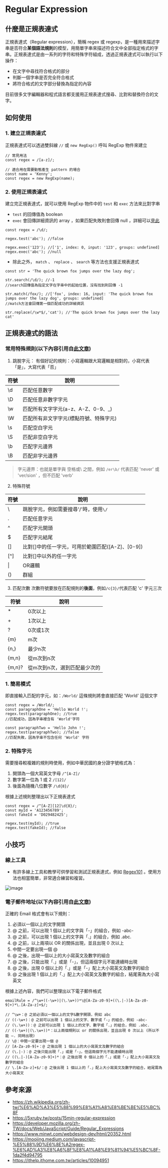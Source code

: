 # Regular Expression

## 什麼是正規表達式
正規表達式（Regular expression），簡稱 regex 或 regexp，是一種用來描述字串是否符合**某個語法規則**的模型，用簡單字串來描述符合文中全部指定格式的字串。正規表達式是由一系列的字符和特殊字符組成，透過正規表達式可以執行以下操作：

- 在文字中尋找符合格式的部分
- 判斷一個字串是否完全符合格式
- 將符合格式的文字部分替換為指定的內容

目前很多文字編輯器和程式語言都支援用正規表達式搜尋、比對和替換符合的文字。

## 如何使用
### 1. 建立正規表達式
正規表達式可以透過雙斜線 `//` 或 `new RegExp()` 呼叫 RegExp 物件來建立
```
// 常見用法
const regex = /[a-z]/;

// 適合用在需要動態產生 pattern 的場合
const name = 'Kenny';
const regex = new RegExp(name);
```

### 2. 使用正規表達式
建立完正規表達式，就可以使用 RegExp 物件中的 `test` 和 `exec` 方法來比對字串
- `test` 的回傳值為 boolean
- `exec` 會回傳詳細資訊的 array ，如果匹配失敗則會回傳 null ，詳細可以[見此](https://developer.mozilla.org/en-US/docs/Web/JavaScript/Reference/Global_Objects/RegExp/exec)
```
const regex = /\d/;

regex.test('abc'); //false

regex.exec('123'); //['1', index: 0, input: '123', groups: undefined]
regex.exec('abc'); //null
```

- 除此之外， `match` 、 `replace` 、 `search` 等方法也支援正規表達式
```
const str = 'The quick brown fox jumps over the lazy dog';

str.search(/\d/); //-1
//search回傳值為指定文字在字串中的起始位置，沒有找到則回傳 -1

str.match(/fox/); //['fox', index: 16, input: 'The quick brown fox jumps over the lazy dog', groups: undefined]
//match方法會回傳第一個匹配成功的詳細資訊

str.replace(/\w*$/,'cat'); //'The quick brown fox jumps over the lazy cat'
```

## 正規表達式的語法

### 常用特殊規則(以下內容引用自[此文章](https://moojing.medium.com/javascript-%E5%88%9D%E6%8E%A2regex-%E6%AD%A3%E8%A6%8F%E8%A1%A8%E9%81%94%E5%BC%8F-1da2f4d94795))

1. 跳脫字元：
有個好記的規則：小寫邏輯跟大寫邏輯是相對的，小寫代表「是」，大寫代表「否」

|  符號   | 說明  |
|  ----  | ----  |
| \d  | 匹配任意數字 |
| \D  | 匹配任意非數字字元 |
| \w  | 匹配所有文字字元(a-z、A-Z、0-9、_) |
| \W  | 匹配所有非文字字元(標點符號、特殊字元) |
| \s  | 匹配空白字元 |
| \S  | 匹配非空白字元 |
| \b  | 匹配字元邊界|
| \B  | 匹配非字元邊界 |
> 字元邊界：也就是單字與 空格或\ 之間，例如 `/er\b/` 代表匹配 'never' 或 'ver/sion' ，但不匹配 'verb'

2. 特殊符號

|  符號   | 說明  |
|  ----  | ----  |
| \ | 跳脫字元，例如需要搜尋'/'時，使用`\/` |
| . | 匹配任意字元 |
| ^ | 匹配字元開頭 |
| $ | 匹配字元結尾 |
| [] | 比對[]中的任一字元，可用於範圍匹配([A-Z]、[0-9]) |
| [^] | 比對[]中以外的任一字元 |
| \| | OR邏輯 |
| () | 群組 |

3. 匹配次數
次數符號要放在匹配規則的**後面**，例如`/c{3}/`代表匹配 'c' 字元三次

|  符號   | 說明  |
|  ----  | ----  |
| * | 0次以上 |
| + | 1次以上 |
| ? | 0次或1次 |
| {m} | m次 |
| {n,} | 最少n次 |
| {m,n} | 從m次到n次 |
| {m,n}? | 從m次到n次，選到匹配最少次的 |

### 1. 簡易模式
即直接輸入匹配的字元，如：`/World/` 這條規則將會直接匹配 'World' 這個文字
```
const regex = /World/;
const paragraphOne = 'Hello World !';
regex.test(paragraphOne); //true
//匹配成功，因為字串裡含有 'World'字符

const paragraphTwo = 'Hello John !';
regex.test(paragraphTwo); //false
//匹配失敗，因為字串不包含任何 'World' 字符
```

### 2. 特殊字元
需要搜尋較複雜的規則時使用，例如中華民國的身分證字號格式為：

1. 開頭為一個大寫英文字母 `/^[A-Z]/`
2. 數字第一位為 1 或 2 `/[12]/`
3. 後面為隨機八位數字 `/\d{8}/`

根據上述規則整理出以下正規表達式
```
const regex = /^[A-Z][12]\d{8}/;
const myId = 'A123456789';
const fakeId = 'D029482425';

regex.test(myId); //true
regex.test(fakeId); //false
```

## 小技巧

### 線上工具
- 有許多線上工具和教學可供學習和測試正規表達式，例如 [Regex101](https://regex101.com/) 。使用方法也相當簡單，非常適合練習和複習。

![image](https://github.com/CAFECA-IO/WorkGuidelines/assets/114177573/68411dd0-91b1-46b9-a282-a0a1917562eb)

### 電子郵件地址(以下內容引用自[此文章](https://ithelp.ithome.com.tw/articles/10094951))
正確的 Email 格式會有以下規則：

1. 必須以一個以上的文字開頭
2. @ 之前，可以出現 1 個以上的文字與「-」的組合，例如 -abc-
3. @ 之前，可以出現 1 個以上的文字與「.」的組合，例如 .abc.
4. @ 之前，以上兩項以 OR 的關係出現，並且出現 0 次以上
5. 中間一定要出現一個 @
6. @ 之後，出現一個以上的大小寫英文及數字的組合
7. @ 之後，只能出現「.」或是「-」，但這兩個字元不能連續時出現
8. @ 之後，出現 0 個以上的「.」或是「-」配上大小寫英文及數字的組合
9. @ 之後出現 1 個以上的「.」配上大小寫英文及數字的組合，結尾需為大小寫英文

根據上述內容，我們可以整理出以下電子郵件格式
```
emailRule = /^\w+((-\w+)|(\.\w+))*\@[A-Za-z0-9]+((\.|-)[A-Za-z0-9]+)*\.[A-Za-z]+$/;

// ^\w+：@ 之前必須以一個以上的文字&數字開頭，例如 abc
// ((-\w+)：@ 之前可以出現 1 個以上的文字、數字或「-」的組合，例如 -abc-
// (\.\w+))：@ 之前可以出現 1 個以上的文字、數字或「.」的組合，例如 .abc.
// ((-\w+)|(\.\w+))*：以上兩個規則以 or 的關係出現，並且出現 0 次以上 (所以不能 –. 同時出現)
// \@：中間一定要出現一個 @
// [A-Za-z0-9]+：@ 之後出現 1 個以上的大小寫英文及數字的組合
// (\.|-)：@ 之後只能出現「.」或是「-」，但這兩個字元不能連續時出現
// ((\.|-)[A-Za-z0-9]+)*：@ 之後出現 0 個以上的「.」或是「-」配上大小寫英文及數字的組合
// \.[A-Za-z]+$/：@ 之後出現 1 個以上的「.」配上大小寫英文及數字的組合，結尾需為大小寫英文
```

## 參考來源
- https://zh.wikipedia.org/zh-tw/%E6%AD%A3%E5%88%99%E8%A1%A8%E8%BE%BE%E5%BC%8F
- https://5xruby.tw/posts/15min-regular-expression
- https://developer.mozilla.org/zh-TW/docs/Web/JavaScript/Guide/Regular_Expressions
- https://www.minwt.com/webdesign-dev/html/20352.html
- https://moojing.medium.com/javascript-%E5%88%9D%E6%8E%A2regex-%E6%AD%A3%E8%A6%8F%E8%A1%A8%E9%81%94%E5%BC%8F-1da2f4d94795
- https://ithelp.ithome.com.tw/articles/10094951
